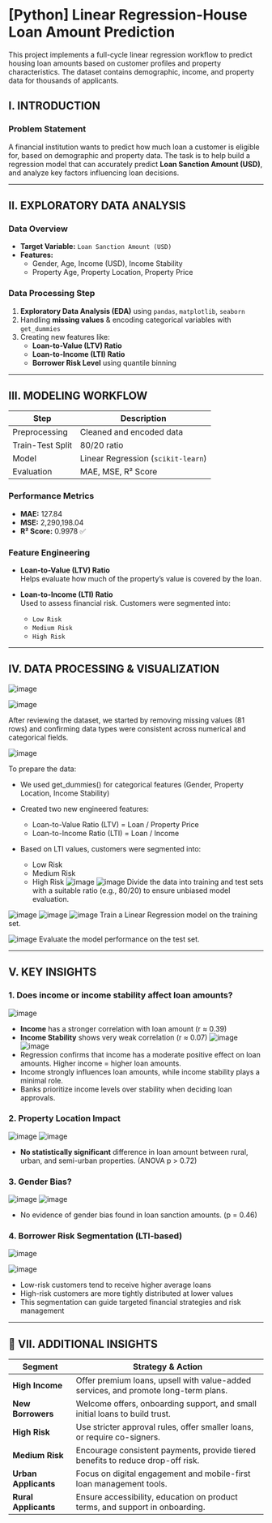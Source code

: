 # [Python] Linear Regression-House Loan Amount Prediction
This project implements a full-cycle linear regression workflow to predict housing loan amounts based on customer profiles and property characteristics. The dataset contains demographic, income, and property data for thousands of applicants.

## I. INTRODUCTION

### Problem Statement

A financial institution wants to predict how much loan a customer is eligible for, based on demographic and property data. The task is to help build a regression model that can accurately predict **Loan Sanction Amount (USD)**, and analyze key factors influencing loan decisions.

---

## II. EXPLORATORY DATA ANALYSIS
### Data Overview

- **Target Variable:** `Loan Sanction Amount (USD)`
- **Features:**
  - Gender, Age, Income (USD), Income Stability
  - Property Age, Property Location, Property Price

### Data Processing Step
1. **Exploratory Data Analysis (EDA)** using `pandas`, `matplotlib`, `seaborn`
2. Handling **missing values** & encoding categorical variables with `get_dummies`
3. Creating new features like:
   - **Loan-to-Value (LTV) Ratio**
   - **Loan-to-Income (LTI) Ratio**
   - **Borrower Risk Level** using quantile binning

---

## III. MODELING WORKFLOW

| Step | Description |
|------|-------------|
| Preprocessing | Cleaned and encoded data |
| Train-Test Split | 80/20 ratio |
| Model | Linear Regression (`scikit-learn`) |
| Evaluation | MAE, MSE, R² Score |

### Performance Metrics

- **MAE:** 127.84  
- **MSE:** 2,290,198.04  
- **R² Score:** 0.9978 ✅

### Feature Engineering
- **Loan-to-Value (LTV) Ratio**  
  Helps evaluate how much of the property’s value is covered by the loan.
  
- **Loan-to-Income (LTI) Ratio**  
  Used to assess financial risk. Customers were segmented into:
  - `Low Risk`
  - `Medium Risk`
  - `High Risk`
---
## IV. DATA PROCESSING & VISUALIZATION
![image](https://github.com/user-attachments/assets/c2731ce3-e5a1-4c62-b8b9-dd19aa2b4e87)

![image](https://github.com/user-attachments/assets/12e2e34a-0c85-4773-a98d-054bbe53fc42)

After reviewing the dataset, we started by removing missing values (81 rows) and confirming data types were consistent across numerical and categorical fields. 

![image](https://github.com/user-attachments/assets/1f6f9f62-16aa-4aae-9663-737dc0ac5c45)

To prepare the data:
- We used get_dummies() for categorical features (Gender, Property Location, Income Stability)
- Created two new engineered features:
  - Loan-to-Value Ratio (LTV) = Loan / Property Price
  - Loan-to-Income Ratio (LTI) = Loan / Income

- Based on LTI values, customers were segmented into:
  - Low Risk
  - Medium Risk
  - High Risk
![image](https://github.com/user-attachments/assets/49029a30-047d-476b-a500-3cf061167e7d)
![image](https://github.com/user-attachments/assets/475dde1c-d884-43bb-a090-f831b7699d85)
Divide the data into training and test sets with a suitable ratio (e.g., 80/20) to ensure unbiased model evaluation.

![image](https://github.com/user-attachments/assets/7f967d3a-c41e-43a1-9d47-9448d6f76072)
![image](https://github.com/user-attachments/assets/b07ab2b9-31a5-4364-a917-d1850f79e50e)
![image](https://github.com/user-attachments/assets/32391036-72b7-4fb6-a20e-812107155eac)
Train a Linear Regression model on the training set.

![image](https://github.com/user-attachments/assets/76d8488e-a3d7-4df0-9a22-41d18a35ebc1)
Evaluate the model performance on the test set.

---
## V. KEY INSIGHTS

### 1. Does income or income stability affect loan amounts?
![image](https://github.com/user-attachments/assets/89eb4d0a-f268-4975-926c-7dcbdc183f1a)
- **Income** has a stronger correlation with loan amount (r ≈ 0.39)
- **Income Stability** shows very weak correlation (r ≈ 0.07)
![image](https://github.com/user-attachments/assets/87b46065-5c1f-4358-99d5-e3ddf6558cd6)
![image](https://github.com/user-attachments/assets/010eedab-9bcf-4b57-bdc9-1833e8c95465)
- Regression confirms that income has a moderate positive effect on loan amounts. Higher income = higher loan amounts.
- Income strongly influences loan amounts, while income stability plays a minimal role.
- Banks prioritize income levels over stability when deciding loan approvals.

### 2. Property Location Impact
![image](https://github.com/user-attachments/assets/e097411e-076b-4c3d-93c0-f55fbfb0d1eb)
![image](https://github.com/user-attachments/assets/e9a180fa-0ed2-4e08-b259-8098eb4ea3f9)
- **No statistically significant** difference in loan amount between rural, urban, and semi-urban properties. (ANOVA p > 0.72)

### 3. Gender Bias?
![image](https://github.com/user-attachments/assets/496a83db-8183-49ac-8a2f-a84c0452885b)
![image](https://github.com/user-attachments/assets/e4b04cf3-d91c-42f4-8399-d258b4f92373)

- No evidence of gender bias found in loan sanction amounts. (p = 0.46)
### 4. Borrower Risk Segmentation (LTI-based)
![image](https://github.com/user-attachments/assets/e7e8d0bf-b885-4f00-8ff7-b29722ff7d04)

![image](https://github.com/user-attachments/assets/b4ee5a67-5d30-4cbe-81bd-582a8fc7ac76)

- Low-risk customers tend to receive higher average loans
- High-risk customers are more tightly distributed at lower values
- This segmentation can guide targeted financial strategies and risk management

---

## 📌 VII. ADDITIONAL INSIGHTS
| Segment             | Strategy & Action                                                                 |
|---------------------|-----------------------------------------------------------------------------------|
| **High Income**      | Offer premium loans, upsell with value-added services, and promote long-term plans. |
| **New Borrowers**    | Welcome offers, onboarding support, and small initial loans to build trust.       |
| **High Risk**        | Use stricter approval rules, offer smaller loans, or require co-signers.         |
| **Medium Risk**      | Encourage consistent payments, provide tiered benefits to reduce drop-off risk.  |
| **Urban Applicants** | Focus on digital engagement and mobile-first loan management tools.              |
| **Rural Applicants** | Ensure accessibility, education on product terms, and support in onboarding.     |
